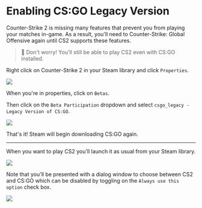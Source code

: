 # Enabling CS:GO Legacy Version

Counter-Strike 2 is missing many features that prevent you from playing your matches in-game. As a result, you'll need to Counter-Strike: Global Offensive again until CS2 supports these features.

> 📝 Don't worry! You'll still be able to play CS2 even with CS:GO installed.

Right click on Counter-Strike 2 in your Steam library and click `Properties`.

![](resources://kb/csgo/settings.png)

When you're in properties, click on `Betas`.

Then click on the `Beta Participation` dropdown and select `csgo_legacy - Legacy Version of CS:GO`.

![](resources://kb/csgo/betas.png)

That's it! Steam will begin downloading CS:GO again.

---

When you want to play CS2 you'll launch it as usual from your Steam library.

![](resources://kb/csgo/legacy.png)

Note that you'll be presented with a dialog window to choose between CS2 and CS:GO which can be disabled by toggling on the `Always use this option` check box.

![](resources://kb/csgo/launch.png)
